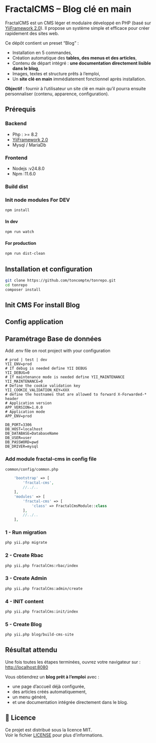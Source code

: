 # FractalCMS – Blog clé en main

FractalCMS est un CMS léger et modulaire développé en PHP (basé sur [YiiFramework 2.0](https://www.yiiframework.com/)).
Il propose un système simple et efficace pour créer rapidement des sites web.

Ce dépôt contient un preset “Blog” :

* Installation en 5 commandes,
* Création automatique des **tables, des menus et des articles**,
* Contenu de départ intégré : **une documentation directement lisible dans le blog**,
* Images, textes et structure prêts à l’emploi,
* Un **site clé en main** immédiatement fonctionnel après installation.

**Objectif** : fournir à l’utilisateur un site clé en main qu’il pourra ensuite personnaliser (contenu, apparence, configuration).


## Prérequis

### Backend
* Php : >= 8.2
* [YiiFramework 2.0](https://www.yiiframework.com)
* Mysql / MariaDb

### Frontend
* Nodejs :v24.8.0
* Npm :11.6.0

### Build dist

### Init node modules For DEV
```bash
npm install
```
#### In dev
```bash
npm run watch
```
#### For production
```bash
npm run dist-clean
```
## Installation et configuration

```bash
git clone https://github.com/toncompte/tonrepo.git
cd tonrepo
composer install
```

## Init CMS For install Blog

## Config application

## Paramétrage Base de données

Add .env file on root project with your configuration

```dotenv
# prod | test | dev
YII_ENV=prod
# If debug is needed define YII DEBUG
YII_DEBUG=0
# If maintenance mode is needed define YII_MAINTENANCE
YII_MAINTENANCE=0
# Define the cookie validation key
YII_COOKIE_VALIDATION_KEY=XXX
# define the hostnames that are allowed to forward X-Forwarded-* header
# Application version
APP_VERSION=1.0.0
# Application mode
APP_ENV=prod

DB_PORT=3306
DB_HOST=localhost
DB_DATABASE=DatabaseName
DB_USER=user
DB_PASSWORD=pwd
DB_DRIVER=mysql
```

### Add module fractal-cms in config file

```bash
common/config/common.php
```

```php 
    'bootstrap' => [
        'fractal-cms',
        //../..
    ],
    'modules' => [
        'fractal-cms' => [
            'class' => FractalCmsModule::class
        ],
        //../..
    ],
```


### 1 - Run migration

```bash
php yii.php migrate
```

### 2 - Create Rbac
```bash
php yii.php fractalCms:rbac/index
```
### 3 - Create Admin
```bash
php yii.php fractalCms:admin/create
```
### 4 - INIT content
```bash
php yii.php fractalCms:init/index
```
### 5 - Create Blog
```bash
php yii.php blog/build-cms-site
```
## Résultat attendu

Une fois toutes les étapes terminées, ouvrez votre navigateur sur :  
[http://localhost:8080](http://localhost:8080)

Vous obtiendrez un **blog prêt à l’emploi** avec :
- une page d’accueil déjà configurée,
- des articles créés automatiquement,
- un menu généré,
- et une documentation intégrée directement dans le blog.

## 📄 Licence

Ce projet est distribué sous la licence MIT.  
Voir le fichier [LICENSE](LICENSE) pour plus d’informations.

